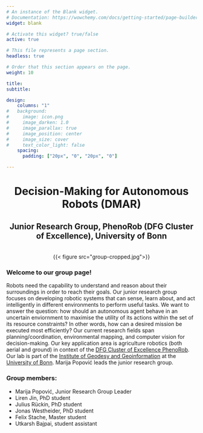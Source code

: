 ```yaml
---
# An instance of the Blank widget.
# Documentation: https://wowchemy.com/docs/getting-started/page-builder/
widget: blank

# Activate this widget? true/false
active: true

# This file represents a page section.
headless: true

# Order that this section appears on the page.
weight: 10

title: 
subtitle:

design:
    columns: "1"
#   background:
#     image: icon.png
#     image_darken: 1.0
#     image_parallax: true
#     image_position: center
#     image_size: cover
#     text_color_light: false
    spacing:
      padding: ["20px", "0", "20px", "0"]

---
```


<h1 style="text-align: center;">Decision-Making for Autonomous Robots (DMAR)</h1>
<h2 style="text-align: center;">Junior Research Group, PhenoRob</a> (DFG Cluster of Excellence), University of Bonn</h2>
<br>

<center> {{< figure src="group-cropped.jpg">}} </center> 

### Welcome to our group page!

Robots need the capability to understand and reason about their surroundings in order to reach their goals. Our junior research group focuses on developing robotic systems that can sense, learn about, and act intelligently in different environments to perform useful tasks. We want to answer the question: how should an autonomous agent behave in an uncertain enviornment to maximise the utility of its actions within the set of its resource constraints? In other words, how can a desired mission be executed most efficiently? Our current research fields span planning/coordination, environmental mapping, and computer vision for decision-making. Our key application area is agriculture robotics (both aerial and ground) in context of the  <a href="http://phenorob.de">DFG Cluster of Excellence PhenoRob</a>. Our lab is part of the <a href="https://www.igg.uni-bonn.de/en?set_language=en">Institute of Geodesy and Geoinformation</a> at the <a href="https://www.uni-bonn.de/en">University of Bonn</a>. Marija Popović leads the junior research group.

### Group members:
* Marija Popović, Junior Research Group Leader
* Liren Jin, PhD student
* Julius Rückin, PhD student
* Jonas Westheider, PhD student
* Felix Stache, Master student
* Utkarsh Bajpai, student assistant
